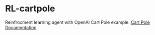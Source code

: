 # RL-cartpole

Reinfrocment learning agent with OpenAI Cart Pole example. 
[Cart Pole Documentation](https://www.gymlibrary.dev/environments/classic_control/cart_pole/)
